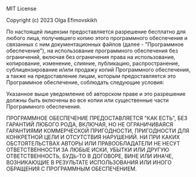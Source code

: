 MIT License

Copyright (c) 2023 Olga Efimovskikh

По настоящей лицензии предоставляется разрешение бесплатно для любого лица, получившего копию
этого программного обеспечения и связанных с ним документационных файлов (далее - "Программное обеспечение"),
на использование программного обеспечения без ограничений, включая без ограничения права
на использование, копирование, изменение, слияние, публикацию, распространение, сублицензирование и/или продажу копий 
Программного обеспечения, а также на предоставление лицам, которым предоставляется это Программное обеспечение,
соблюдать следующие условия:

Указанное выше уведомление об авторском праве и это разрешение должны быть включены во все
копии или существенные части Программного обеспечения.

ПРОГРАММНОЕ ОБЕСПЕЧЕНИЕ ПРЕДОСТАВЛЯЕТСЯ "КАК ЕСТЬ", БЕЗ ГАРАНТИЙ ЛЮБОГО РОДА, ВКЛЮЧАЯ, НО НЕ
ОГРАНИЧИВАЯСЯ ГАРАНТИЯМИ КОММЕРЧЕСКОЙ ПРИГОДНОСТИ, ПРИГОДНОСТИ ДЛЯ КОНКРЕТНОЙ ЦЕЛИ И
ОТСУТСТВИЯ НАРУШЕНИЙ. НИ ПРИ КАКИХ ОБСТОЯТЕЛЬСТВАХ АВТОРЫ ИЛИ ПРАВООБЛАДАТЕЛИ НЕ НЕСУТ
ОТВЕТСТВЕННОСТИ ЗА ЛЮБЫЕ ИСКИ, УБЫТКИ ИЛИ ДРУГУЮ ОТВЕТСТВЕННОСТЬ, БУДЬ-ТО В ДОГОВОРЕ,
ВИНЕ ИЛИ ИНАЧЕ, ВОЗНИКАЮЩИЕ В РЕЗУЛЬТАТЕ ИСПОЛЬЗОВАНИЯ ИЛИ ИНОГО ОБРАЩЕНИЯ С
ПРОГРАММНЫМ ОБЕСПЕЧЕНИЕМ.
